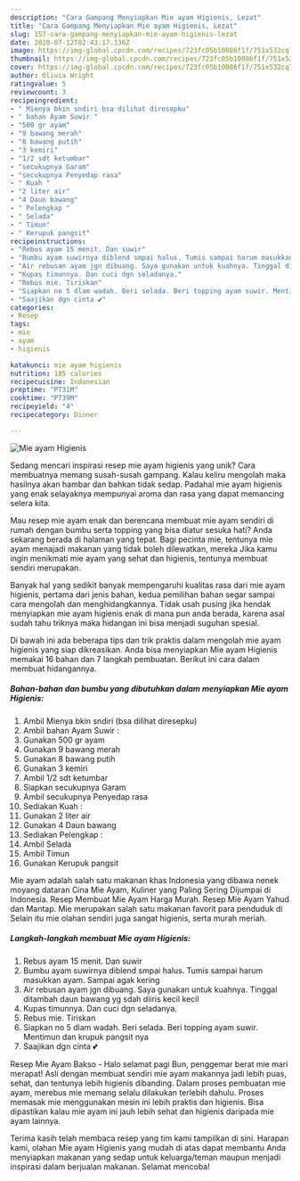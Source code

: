 ```yaml
---
description: "Cara Gampang Menyiapkan Mie ayam Higienis, Lezat"
title: "Cara Gampang Menyiapkan Mie ayam Higienis, Lezat"
slug: 157-cara-gampang-menyiapkan-mie-ayam-higienis-lezat
date: 2020-07-12T02:43:17.136Z
image: https://img-global.cpcdn.com/recipes/723fc05b10086f1f/751x532cq70/mie-ayam-higienis-foto-resep-utama.jpg
thumbnail: https://img-global.cpcdn.com/recipes/723fc05b10086f1f/751x532cq70/mie-ayam-higienis-foto-resep-utama.jpg
cover: https://img-global.cpcdn.com/recipes/723fc05b10086f1f/751x532cq70/mie-ayam-higienis-foto-resep-utama.jpg
author: Olivia Wright
ratingvalue: 5
reviewcount: 3
recipeingredient:
- " Mienya bkin sndiri bsa dilihat diresepku"
- " bahan Ayam Suwir "
- "500 gr ayam"
- "9 bawang merah"
- "8 bawang putih"
- "3 kemiri"
- "1/2 sdt ketumbar"
- "secukupnya Garam"
- "secukupnya Penyedap rasa"
- " Kuah "
- "2 liter air"
- "4 Daun bawang"
- " Pelengkap "
- " Selada"
- " Timun"
- " Kerupuk pangsit"
recipeinstructions:
- "Rebus ayam 15 menit. Dan suwir"
- "Bumbu ayam suwirnya diblend smpai halus. Tumis sampai harum masukkan ayam. Sampai agak kering"
- "Air rebusan ayam jgn dibuang. Saya gunakan untuk kuahnya. Tinggal ditambah daun bawang yg sdah diiris kecil kecil"
- "Kupas timunnya. Dan cuci dgn seladanya."
- "Rebus mie. Tiriskan"
- "Siapkan no 5 dlam wadah. Beri selada. Beri topping ayam suwir. Mentimun dan krupuk pangsit nya"
- "Saajikan dgn cinta 💕"
categories:
- Resep
tags:
- mie
- ayam
- higienis

katakunci: mie ayam higienis 
nutrition: 185 calories
recipecuisine: Indonesian
preptime: "PT31M"
cooktime: "PT39M"
recipeyield: "4"
recipecategory: Dinner

---
```



![Mie ayam Higienis](https://img-global.cpcdn.com/recipes/723fc05b10086f1f/751x532cq70/mie-ayam-higienis-foto-resep-utama.jpg)

Sedang mencari inspirasi resep mie ayam higienis yang unik? Cara membuatnya memang susah-susah gampang. Kalau keliru mengolah maka hasilnya akan hambar dan bahkan tidak sedap. Padahal mie ayam higienis yang enak selayaknya mempunyai aroma dan rasa yang dapat memancing selera kita.

Mau resep mie ayam enak dan berencana membuat mie ayam sendiri di rumah dengan bumbu serta topping yang bisa diatur sesuka hati? Anda sekarang berada di halaman yang tepat. Bagi pecinta mie, tentunya mie ayam menajadi makanan yang tidak boleh dilewatkan, mereka Jika kamu ingin menikmati mie ayam yang sehat dan higienis, tentunya membuat sendiri merupakan.

Banyak hal yang sedikit banyak mempengaruhi kualitas rasa dari mie ayam higienis, pertama dari jenis bahan, kedua pemilihan bahan segar sampai cara mengolah dan menghidangkannya. Tidak usah pusing jika hendak menyiapkan mie ayam higienis enak di mana pun anda berada, karena asal sudah tahu triknya maka hidangan ini bisa menjadi suguhan spesial.


Di bawah ini ada beberapa tips dan trik praktis dalam mengolah mie ayam higienis yang siap dikreasikan. Anda bisa menyiapkan Mie ayam Higienis memakai 16 bahan dan 7 langkah pembuatan. Berikut ini cara dalam membuat hidangannya.

<!--inarticleads1-->

##### Bahan-bahan dan bumbu yang dibutuhkan dalam menyiapkan Mie ayam Higienis:

1. Ambil  Mienya bkin sndiri (bsa dilihat diresepku)
1. Ambil  bahan Ayam Suwir :
1. Gunakan 500 gr ayam
1. Gunakan 9 bawang merah
1. Gunakan 8 bawang putih
1. Gunakan 3 kemiri
1. Ambil 1/2 sdt ketumbar
1. Siapkan secukupnya Garam
1. Ambil secukupnya Penyedap rasa
1. Sediakan  Kuah :
1. Gunakan 2 liter air
1. Gunakan 4 Daun bawang
1. Sediakan  Pelengkap :
1. Ambil  Selada
1. Ambil  Timun
1. Gunakan  Kerupuk pangsit


Mie ayam adalah salah satu makanan khas Indonesia yang dibawa nenek moyang dataran Cina Mie Ayam, Kuliner yang Paling Sering Dijumpai di Indonesia. Resep Membuat Mie Ayam Harga Murah. Resep Mie Ayam Yahud dan Mantap. Mie merupakan salah satu makanan favorit para penduduk di Selain itu mie olahan sendiri juga sangat higienis, serta murah meriah. 

<!--inarticleads2-->

##### Langkah-langkah membuat Mie ayam Higienis:

1. Rebus ayam 15 menit. Dan suwir
1. Bumbu ayam suwirnya diblend smpai halus. Tumis sampai harum masukkan ayam. Sampai agak kering
1. Air rebusan ayam jgn dibuang. Saya gunakan untuk kuahnya. Tinggal ditambah daun bawang yg sdah diiris kecil kecil
1. Kupas timunnya. Dan cuci dgn seladanya.
1. Rebus mie. Tiriskan
1. Siapkan no 5 dlam wadah. Beri selada. Beri topping ayam suwir. Mentimun dan krupuk pangsit nya
1. Saajikan dgn cinta 💕


Resep Mie Ayam Bakso - Halo selamat pagi Bun, penggemar berat mie mari merapat! Asli dengan membuat sendiri mie ayam makannya jadi lebih puas, sehat, dan tentunya lebih higienis dibanding. Dalam proses pembuatan mie ayam, merebus mie memang selalu dilakukan terlebih dahulu. Proses memasak mie menggunakan mesin ini lebih praktis dan higienis. Bisa dipastikan kalau mie ayam ini jauh lebih sehat dan higienis daripada mie ayam lainnya. 

Terima kasih telah membaca resep yang tim kami tampilkan di sini. Harapan kami, olahan Mie ayam Higienis yang mudah di atas dapat membantu Anda menyiapkan makanan yang sedap untuk keluarga/teman maupun menjadi inspirasi dalam berjualan makanan. Selamat mencoba!
